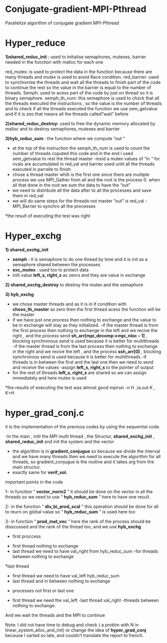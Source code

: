 # Conjugate-gradient-MPI-Pthread
Parallelize algorithm of conjugate gradient MPI-Pthread

# Hyper_reduce

**1)shared_reduc_init** : used to initialise semaphores, mutexes, barrier needed in the function with
malloc for each one

red_mutex: is used to protect the data in the function because there are many threads and mutex is used
to avoid Race condition.
red_barrier: used to synchronise the threads and wait all the threads to finish part of the code to
continue the rest so the value in the barrier is equal to the number of threads.
Semph: used to acess part of the code by just on thread so it is binary semaphore.
semph_th_num: this semaphore is used to chzck that all the threads executed the instructions , so the
value is the number of threads and to check if all the threads executed the function we use
sem_getvalue and if it is zeo that means all the threads called”wait” before

**2)shared_reduc_destroy:** used to free the dynamic memory allocated by malloc and to destroy
semaphores, mutexes and barrier.

**3)hyb_reduc_sum** : the function where we compute “out “

- at the top of the instruction the semph_th_num is used to count the number of threads coputed this
code and in the end I used sem_getvalue to rest the thread master
-insid a mutex values of “in “ for nvals are accumulated in red_val and barrier used until all the threads
executed in parralle to finish
- chose a thread master whih is the first one since there are multiple process we use MPI_Gather from
all and the root is the process 0. when all that done in the root we sum the data to have the “out”
- we need to distribute all the data after to all the processes and save them in red_val
- we will do same steps for the threads not master “out” is red_val
-MPI_Barrier to synchro all the processes

*the result of executing the test was right


# Hyper_exchg

**1) shared_exchg_init**

- **semph** : it is semaphore to do one thread by time and it is init as a semaphore shared between the
processes
- **exc_mutex** : used too to protect data
- initi value **left_s, right_s** as zeors and they are value in exchange

**2) shared_exchg_destroy**
to destroy the mutex and the semaphore

**3) hyb_exchg**

- we chose master threads and as it is in if condition with **chose_th_master** as zero then the first thread
acess the function will be the master
- if we have just one process then nothing to exchange and the value to be in exchange will stay as they
initialized.
-if the master thread is from the first process then nothing to exchange in the left and we recive the
right , and the process send **sh_arr[mpi_decomp->mpi_nloc – 1]** , blocking synchronous send is used
because it is better for multithreads
-if the master thread is from the last process then nothing to exchange in the right and we recive the left
, and the process **ssh_arr[0]** , blocking synchronous send is used because it is better for multithreads
-if threads is in between the first and the last one then we need to send and receive the values
-assign **left_s, right_s** to the pointer of output
- for the rest of threads **left_s, right_s** are shared so we can assign immediately and here mutex is
used

*the results of executing the test was almost good mpirun -n H ./a.out K , K>H

# hyper_grad_conj.c

it is the implementation of the previous codes by using the sequential code.

-In the main , initi the MPI multi thread , the Structur, **shared_exchg_init** , **shared_reduc_init** and init
the system and the vector

- the algorithm is in **gradient_conjugue** so because we divide the interval and we have many threads
then we need to execute the algorithm for all threads, so gradient_conjugue is the routine and it takes
arg from the main structur.
- exactly same for **verif_sol.**


important points in the code

1- in function “ **vector_norm2** ” it should be done on the vector in all the threads so we need to use
“ **hyb_reduc_sum** “ here to have one result.

2- in the function “ **div_bi_prod_scal** ” this operation should be done for all to reurn on global value so
“ **hyb_reduc_sum** ” is used here too

3- in function “ **prod_mat_vec** ” here the rank of the process should be disscussed and the rank of the
thread too, and we use **hyb_exchg**
* first proccess

- first thread nothing to exchange
- last thread we need to have val_right from hyb_reduc_sum
-for threads between nothing to exchange

*last thread

- first thread we need to have val_left hyb_reduc_sum
- last thread and in between nothing to exchange

* processes not first or last one

- first thread we need the val_left
-last thread val_right
-threads between nothing to exchange.

And we wait the threads and the MPI to continue

Note: I did not have time to debug and check ( a problm with N in linear_system_alloc_and_init) or
change the idea of **hyper_grad_conj** because I sarted so late, and couldn’t translate the report to
french.



